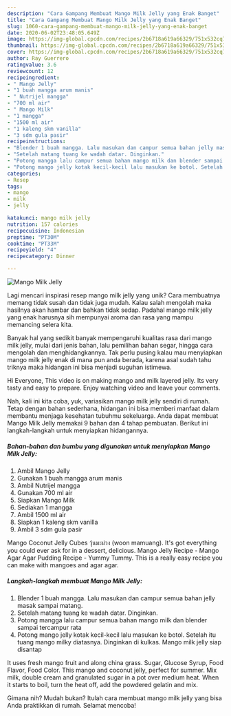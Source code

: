 ```yaml
---
description: "Cara Gampang Membuat Mango Milk Jelly yang Enak Banget"
title: "Cara Gampang Membuat Mango Milk Jelly yang Enak Banget"
slug: 1060-cara-gampang-membuat-mango-milk-jelly-yang-enak-banget
date: 2020-06-02T23:48:05.649Z
image: https://img-global.cpcdn.com/recipes/2b6718a619a66329/751x532cq70/mango-milk-jelly-foto-resep-utama.jpg
thumbnail: https://img-global.cpcdn.com/recipes/2b6718a619a66329/751x532cq70/mango-milk-jelly-foto-resep-utama.jpg
cover: https://img-global.cpcdn.com/recipes/2b6718a619a66329/751x532cq70/mango-milk-jelly-foto-resep-utama.jpg
author: Ray Guerrero
ratingvalue: 3.6
reviewcount: 12
recipeingredient:
- " Mango Jelly"
- "1 buah mangga arum manis"
- " Nutrijel mangga"
- "700 ml air"
- " Mango Milk"
- "1 mangga"
- "1500 ml air"
- "1 kaleng skm vanilla"
- "3 sdm gula pasir"
recipeinstructions:
- "Blender 1 buah mangga. Lalu masukan dan campur semua bahan jelly masak sampai matang."
- "Setelah matang tuang ke wadah datar. Dinginkan."
- "Potong mangga lalu campur semua bahan mango milk dan blender sampai tercampur rata"
- "Potong mango jelly kotak kecil-kecil lalu masukan ke botol. Setelah itu tuang mango milky diatasnya. Dinginkan di kulkas. Mango milk jelly siap disantap"
categories:
- Resep
tags:
- mango
- milk
- jelly

katakunci: mango milk jelly 
nutrition: 157 calories
recipecuisine: Indonesian
preptime: "PT30M"
cooktime: "PT33M"
recipeyield: "4"
recipecategory: Dinner

---
```



![Mango Milk Jelly](https://img-global.cpcdn.com/recipes/2b6718a619a66329/751x532cq70/mango-milk-jelly-foto-resep-utama.jpg)

Lagi mencari inspirasi resep mango milk jelly yang unik? Cara membuatnya memang tidak susah dan tidak juga mudah. Kalau salah mengolah maka hasilnya akan hambar dan bahkan tidak sedap. Padahal mango milk jelly yang enak harusnya sih mempunyai aroma dan rasa yang mampu memancing selera kita.

Banyak hal yang sedikit banyak mempengaruhi kualitas rasa dari mango milk jelly, mulai dari jenis bahan, lalu pemilihan bahan segar, hingga cara mengolah dan menghidangkannya. Tak perlu pusing kalau mau menyiapkan mango milk jelly enak di mana pun anda berada, karena asal sudah tahu triknya maka hidangan ini bisa menjadi suguhan istimewa.

Hi Everyone, This video is on making mango and milk layered jelly. Its very tasty and easy to prepare. Enjoy watching video and leave your comments.


Nah, kali ini kita coba, yuk, variasikan mango milk jelly sendiri di rumah. Tetap dengan bahan sederhana, hidangan ini bisa memberi manfaat dalam membantu menjaga kesehatan tubuhmu sekeluarga. Anda dapat membuat Mango Milk Jelly memakai 9 bahan dan 4 tahap pembuatan. Berikut ini langkah-langkah untuk menyiapkan hidangannya.

<!--inarticleads1-->

##### Bahan-bahan dan bumbu yang digunakan untuk menyiapkan Mango Milk Jelly:

1. Ambil  Mango Jelly
1. Gunakan 1 buah mangga arum manis
1. Ambil  Nutrijel mangga
1. Gunakan 700 ml air
1. Siapkan  Mango Milk
1. Sediakan 1 mangga
1. Ambil 1500 ml air
1. Siapkan 1 kaleng skm vanilla
1. Ambil 3 sdm gula pasir


Mango Coconut Jelly Cubes วุ้นมะม่วง (woon mamuang). It&#39;s got everything you could ever ask for in a dessert, delicious. Mango Jelly Recipe - Mango Agar Agar Pudding Recipe - Yummy Tummy. This is a really easy recipe you can make with mangoes and agar agar. 

<!--inarticleads2-->

##### Langkah-langkah membuat Mango Milk Jelly:

1. Blender 1 buah mangga. Lalu masukan dan campur semua bahan jelly masak sampai matang.
1. Setelah matang tuang ke wadah datar. Dinginkan.
1. Potong mangga lalu campur semua bahan mango milk dan blender sampai tercampur rata
1. Potong mango jelly kotak kecil-kecil lalu masukan ke botol. Setelah itu tuang mango milky diatasnya. Dinginkan di kulkas. Mango milk jelly siap disantap


It uses fresh mango fruit and along china grass. Sugar, Glucose Syrup, Food Flavor, Food Color. This mango and coconut jelly, perfect for summer. Mix milk, double cream and granulated sugar in a pot over medium heat. When it starts to boil, turn the heat off, add the powdered gelatin and mix. 

Gimana nih? Mudah bukan? Itulah cara membuat mango milk jelly yang bisa Anda praktikkan di rumah. Selamat mencoba!
